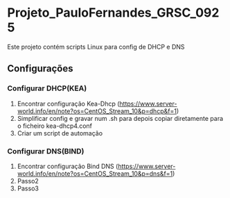 # Projeto_PauloFernandes_GRSC_0925
Este projeto contém scripts Linux para config de DHCP e DNS
## Configurações
### Configurar DHCP(KEA)
1. Encontrar configuração Kea-Dhcp (https://www.server-world.info/en/note?os=CentOS_Stream_10&p=dhcp&f=1)
2. Simplificar config e gravar num .sh para depois copiar diretamente para o ficheiro kea-dhcp4.conf
3. Criar um script de automação
### Configurar DNS(BIND)
1. Encontrar configuração Bind DNS (https://www.server-world.info/en/note?os=CentOS_Stream_10&p=dns&f=1)
2. Passo2
3. Passo3
